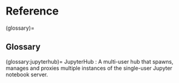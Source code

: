 # Reference

(glossary)=
## Glossary

(glossary:jupyterhub)=
JupyterHub
:  A multi-user hub that spawns, manages and proxies multiple instances of the single-user Jupyter notebook server.


